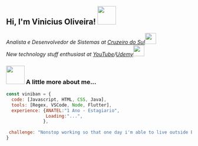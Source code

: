 <h2> Hi, I'm Vinicius Oliveira! <img src="https://i.pinimg.com/originals/c3/41/33/c341337a11da06d50f1e66453565089c.gif" width="50"></h2>
<p><em>Analista e Desenvolvedor de Sistemas at <a href="https://www.cruzeirodosulvirtual.com.br">Cruzeiro do Sul</a><img src="https://media.giphy.com/media/fYSnHlufseco8Fh93Z/giphy.gif" width="30"></br>New technology stuff enthusiast at <a href="https://www.youtube.com">YouTube</a>/<a href="https://www.udemy.com">Udemy</a><img src="https://media.giphy.com/media/WUlplcMpOCEmTGBtBW/giphy.gif" width="30"> 
</em></p>

### <img src="https://i.pinimg.com/originals/10/c3/4e/10c34e3312c6dc5ffed84c1cfe2e5396.gif" width="50"> A little more about me...  

```javascript
const viniban = {
  code: [Javascript, HTML, CSS, Java],
  tools: [Regex, VSCode, Node, Flutter],
  experience: {ANATEL:"1 Ano - Estagiario",
               Loading:"...",
              },
  
 challenge: "Nonstop working so that one day i'm able to live outside Brasil alongside my family!."
}
```
